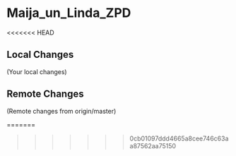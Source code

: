 # Maija_un_Linda_ZPD
<<<<<<< HEAD

## Local Changes
(Your local changes)

## Remote Changes
(Remote changes from origin/master)

=======
>>>>>>> 0cb01097ddd4665a8cee746c63aa87562aa75150
